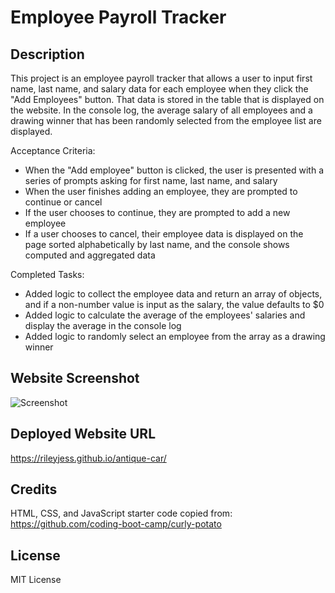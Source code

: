 # Employee Payroll Tracker

## Description
This project is an employee payroll tracker that allows a user to input first name, last name, and salary data for each employee when they click the "Add Employees" button. That data is stored in the table that is displayed on the website. In the console log, the average salary of all employees and a drawing winner that has been randomly selected from the employee list are displayed. 

Acceptance Criteria:
- When the "Add employee" button is clicked, the user is presented with a series of prompts asking for first name, last name, and salary
- When the user finishes adding an employee, they are prompted to continue or cancel
- If the user chooses to continue, they are prompted to add a new employee
- If a user chooses to cancel, their employee data is displayed on the page sorted alphabetically by last name, and the console shows computed and aggregated data

Completed Tasks:
- Added logic to collect the employee data and return an array of objects, and if a non-number value is input as the salary, the value defaults to $0
- Added logic to calculate the average of the employees' salaries and display the average in the console log
- Added logic to randomly select an employee from the array as a drawing winner

## Website Screenshot
![Screenshot](https://github.com/user-attachments/assets/25b3c506-f76d-4a4a-9164-c18c2a9b2117)

## Deployed Website URL
https://rileyjess.github.io/antique-car/

## Credits
HTML, CSS, and JavaScript starter code copied from: https://github.com/coding-boot-camp/curly-potato

## License
MIT License
